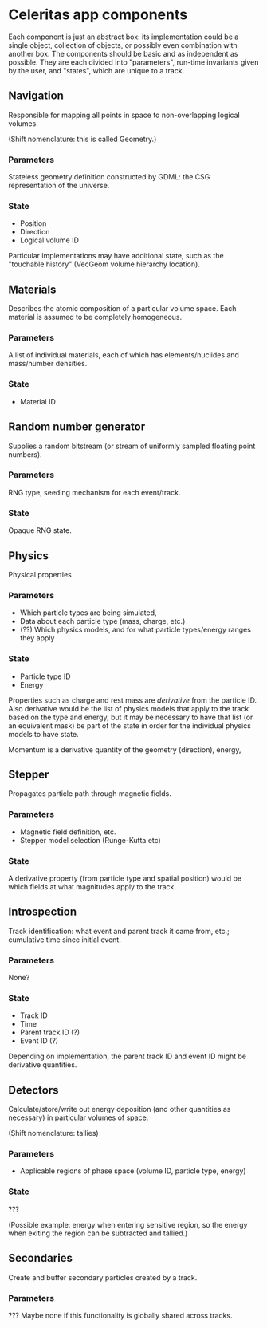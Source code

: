 # Celeritas app components

Each component is just an abstract box: its implementation could be a single
object, collection of objects, or possibly even combination with another box.
The components should be basic and as independent as possible. They are each
divided into "parameters", run-time invariants given by the user, and "states",
which are unique to a track.

## Navigation

Responsible for mapping all points in space to non-overlapping logical volumes.

(Shift nomenclature: this is called Geometry.)

### Parameters

Stateless geometry definition constructed by GDML: the CSG representation of
the universe.

### State

- Position
- Direction
- Logical volume ID

Particular implementations may have additional state, such as the "touchable
history" (VecGeom volume hierarchy location).

## Materials

Describes the atomic composition of a particular volume space. Each material is
assumed to be completely homogeneous.

### Parameters

A list of individual materials, each of which has elements/nuclides and
mass/number densities.

### State

- Material ID

## Random number generator

Supplies a random bitstream (or stream of uniformly sampled floating point
numbers).

### Parameters

RNG type, seeding mechanism for each event/track.

### State

Opaque RNG state.

## Physics

Physical properties 

### Parameters

- Which particle types are being simulated,
- Data about each particle type (mass, charge, etc.)
- (??) Which physics models, and for what particle types/energy ranges they
  apply

### State

- Particle type ID
- Energy

Properties such as charge and rest mass are *derivative* from the particle ID.
Also derivative would be the list of physics models that apply to the track
based on the type and energy, but it may be necessary to have that list (or an
equivalent mask) be part of the state in order for the individual physics
models to have state.

Momentum is a derivative quantity of the geometry (direction), energy, 

## Stepper

Propagates particle path through magnetic fields.

### Parameters

- Magnetic field definition, etc.
- Stepper model selection (Runge-Kutta etc)

### State

A derivative property (from particle type and spatial position) would be which
fields at what magnitudes apply to the track.

## Introspection

Track identification: what event and parent track it came from, etc.;
cumulative time since initial event.

### Parameters

None?

### State

- Track ID
- Time
- Parent track ID (?)
- Event ID (?)

Depending on implementation, the parent track ID and event ID might be
derivative quantities.

## Detectors

Calculate/store/write out energy deposition (and other quantities as necessary)
in particular volumes of space.

(Shift nomenclature: tallies)

### Parameters

- Applicable regions of phase space (volume ID, particle type, energy)

### State

???

(Possible example: energy when entering sensitive region, so the energy when
exiting the region can be subtracted and tallied.)

## Secondaries

Create and buffer secondary particles created by a track.

### Parameters

??? Maybe none if this functionality is globally shared across tracks.
